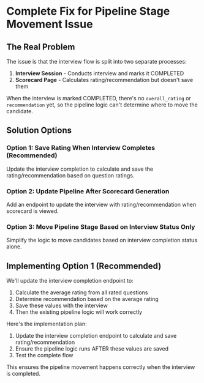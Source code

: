 # Complete Fix for Pipeline Stage Movement Issue

## The Real Problem

The issue is that the interview flow is split into two separate processes:

1. **Interview Session** - Conducts interview and marks it COMPLETED
2. **Scorecard Page** - Calculates rating/recommendation but doesn't save them

When the interview is marked COMPLETED, there's no `overall_rating` or `recommendation` yet, so the pipeline logic can't determine where to move the candidate.

## Solution Options

### Option 1: Save Rating When Interview Completes (Recommended)
Update the interview completion to calculate and save the rating/recommendation based on question ratings.

### Option 2: Update Pipeline After Scorecard Generation
Add an endpoint to update the interview with rating/recommendation when scorecard is viewed.

### Option 3: Move Pipeline Stage Based on Interview Status Only
Simplify the logic to move candidates based on interview completion status alone.

## Implementing Option 1 (Recommended)

We'll update the interview completion endpoint to:
1. Calculate the average rating from all rated questions
2. Determine recommendation based on the average rating
3. Save these values with the interview
4. Then the existing pipeline logic will work correctly

Here's the implementation plan:

1. Update the interview completion endpoint to calculate and save rating/recommendation
2. Ensure the pipeline logic runs AFTER these values are saved
3. Test the complete flow

This ensures the pipeline movement happens correctly when the interview is completed.